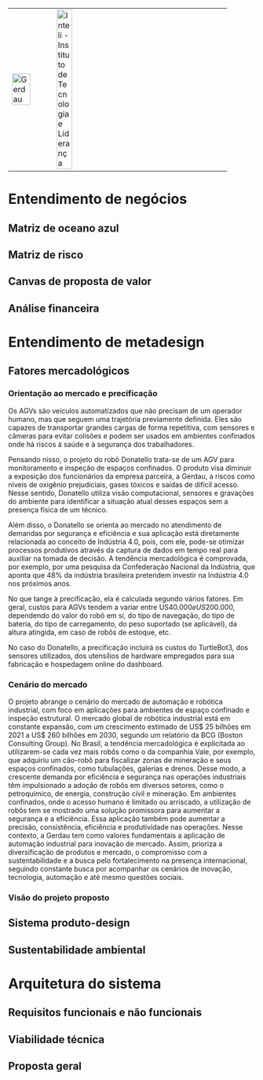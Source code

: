 <table>
<tr>
<td>
<a href= "https://www2.gerdau.com.br/"><img src="https://upload.wikimedia.org/wikipedia/commons/thumb/8/89/Gerdau_logo_%282011%29.svg/1200px-Gerdau_logo_%282011%29.svg.png" alt="Gerdau" border="0" width="70%"></a>
</td>
<td><a href= "https://www.inteli.edu.br/"><img src="https://www.inteli.edu.br/wp-content/uploads/2021/08/20172028/marca_1-2.png" alt="Inteli - Instituto de Tecnologia e Liderança" border="0" width="30%"></a>
</td>
</tr>
</table>

<font size="+12"><center>

</center></font>

# Entendimento de negócios
## Matriz de oceano azul
## Matriz de risco
## Canvas de proposta de valor
## Análise financeira

# Entendimento de metadesign
## Fatores mercadológicos
### Orientação ao mercado e precificação
Os AGVs são veículos automatizados que não precisam de um operador humano, mas que seguem uma trajetória previamente definida. Eles são capazes de transportar grandes cargas de forma repetitiva, com sensores e câmeras para evitar colisões e podem ser usados em ambientes confinados onde há riscos à saúde e à segurança dos trabalhadores. 

Pensando nisso, o projeto do robô Donatello trata-se de um AGV para monitoramento e inspeção de espaços confinados. O produto visa diminuir a exposição dos funcionários da empresa parceira, a Gerdau, a riscos como níveis de oxigênio prejudiciais, gases tóxicos e saídas de difícil acesso. Nesse sentido, Donatello utiliza visão computacional, sensores e gravações do ambiente para identificar a situação atual desses espaços sem a presença física de um técnico. 

Além disso, o Donatello se orienta ao mercado no atendimento de demandas por segurança e eficiência e sua aplicação está diretamente relacionada ao conceito de Indústria 4.0, pois, com ele, pode-se otimizar processos produtivos através da captura de dados em tempo real para auxiliar na tomada de decisão. A tendência mercadológica é comprovada, por exemplo, por uma pesquisa da Confederação Nacional da Indústria, que aponta que 48% da indústria brasileira pretendem investir na Indústria 4.0 nos próximos anos. 

No que tange à precificação, ela é calculada segundo vários fatores. Em geral, custos para AGVs tendem a variar entre US$40.000 e US$200.000, dependendo do valor do robô em si, do tipo de navegação, do tipo de bateria, do tipo de carregamento, do peso suportado (se aplicável), da altura atingida, em caso de robôs de estoque, etc.

No caso do Donatello, a precificação incluirá os custos do TurtleBot3, dos sensores utilizados, dos utensílios de hardware empregados para sua fabricação e hospedagem online do dashboard.

### Cenário do mercado
O projeto abrange o cenário do mercado de automação e robótica industrial, com foco em aplicações para ambientes de espaço confinado e inspeção estrutural.
O mercado global de robótica industrial está em constante expansão, com um crescimento estimado de US$ 25 bilhões em 2021 a US$ 260 bilhões em 2030, segundo um relatório da BCG (Boston Consulting Group). No Brasil, a tendência mercadológica é explicitada ao utilizarem-se cada vez mais robôs como o da companhia Vale, por exemplo, que adquiriu um cão-robô para fiscalizar zonas de mineração e seus espaços confinados, como tubulações, galerias e drenos. Desse modo, a crescente demanda por eficiência e segurança nas operações industriais têm impulsionado a adoção de robôs em diversos setores, como o petroquímico, de energia, construção civil e mineração.
Em ambientes confinados, onde o acesso humano é limitado ou arriscado, a utilização de robôs tem se mostrado uma solução promissora para aumentar a segurança e a eficiência. Essa aplicação também pode aumentar a  precisão, consistência, eficiência e produtividade nas operações.
Nesse contexto, a Gerdau tem como valores fundamentais a aplicação de automação industrial para inovação de mercado. Assim, prioriza a diversificação de produtos e mercado, o compromisso com a sustentabilidade e a busca pelo fortalecimento na presença internacional, seguindo constante busca por acompanhar os cenários de inovação, tecnologia, automação e até mesmo questões sociais. 

### Visão do projeto proposto

## Sistema produto-design
## Sustentabilidade ambiental

# Arquitetura do sistema
## Requisitos funcionais e não funcionais
## Viabilidade técnica
## Proposta geral
